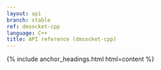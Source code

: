 ```yaml
---
layout: api
branch: stable
ref: dmsocket-cpp
language: C++
title: API reference (dmsocket-cpp)
---
```

{% include anchor_headings.html html=content %}